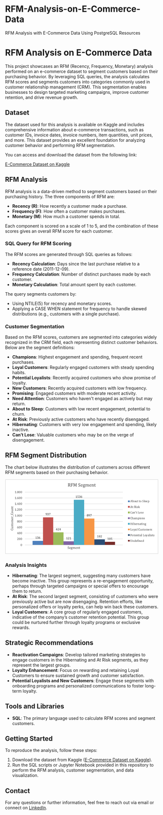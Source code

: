 # RFM-Analysis-on-E-Commerce-Data
RFM Analysis with E-Commerce Data Using PostgreSQL Resources

# RFM Analysis on E-Commerce Data

This project showcases an RFM (Recency, Frequency, Monetary) analysis performed on an e-commerce dataset to segment customers based on their purchasing behavior. By leveraging SQL queries, the analysis calculates RFM scores and segments customers into categories commonly used in customer relationship management (CRM). This segmentation enables businesses to design targeted marketing campaigns, improve customer retention, and drive revenue growth.

## Dataset

The dataset used for this analysis is available on Kaggle and includes comprehensive information about e-commerce transactions, such as customer IDs, invoice dates, invoice numbers, item quantities, unit prices, and more. This dataset provides an excellent foundation for analyzing customer behavior and performing RFM segmentation.

You can access and download the dataset from the following link:

[E-Commerce Dataset on Kaggle](https://www.kaggle.com/datasets/carrie1/ecommerce-data)

## RFM Analysis

RFM analysis is a data-driven method to segment customers based on their purchasing history. The three components of RFM are:

- **Recency (R)**: How recently a customer made a purchase.
- **Frequency (F)**: How often a customer makes purchases.
- **Monetary (M)**: How much a customer spends in total.

Each component is scored on a scale of 1 to 5, and the combination of these scores gives an overall RFM score for each customer.

### SQL Query for RFM Scoring

The RFM scores are generated through SQL queries as follows:

- **Recency Calculation**: Days since the last purchase relative to a reference date (2011-12-09).
- **Frequency Calculation**: Number of distinct purchases made by each customer.
- **Monetary Calculation**: Total amount spent by each customer.

The query segments customers by:
- Using NTILE(5) for recency and monetary scores.
- Applying a CASE WHEN statement for frequency to handle skewed distributions (e.g., customers with a single purchase).

### Customer Segmentation

Based on the RFM scores, customers are segmented into categories widely recognized in the CRM field, each representing distinct customer behaviors. Below are the segment definitions:

- **Champions**: Highest engagement and spending, frequent recent purchases.
- **Loyal Customers**: Regularly engaged customers with steady spending habits.
- **Potential Loyalists**: Recently acquired customers who show promise of loyalty.
- **New Customers**: Recently acquired customers with low frequency.
- **Promising**: Engaged customers with moderate recent activity.
- **Need Attention**: Customers who haven't engaged as actively but may return.
- **About to Sleep**: Customers with low recent engagement, potential to churn.
- **At Risk**: Previously active customers who have recently disengaged.
- **Hibernating**: Customers with very low engagement and spending, likely inactive.
- **Can’t Lose**: Valuable customers who may be on the verge of disengagement.

## RFM Segment Distribution

The chart below illustrates the distribution of customers across different RFM segments based on their purchasing behavior.

![RFM Segment Chart](https://github.com/eatasal/RFM-Analysis-on-E-Commerce-Data/blob/main/RFM_Chart.png)

### Analysis Insights

- **Hibernating**: The largest segment, suggesting many customers have become inactive. This group represents a re-engagement opportunity, perhaps through targeted campaigns or special offers to encourage them to return.
- **At Risk**: The second largest segment, consisting of customers who were previously active but are now disengaging. Retention efforts, like personalized offers or loyalty perks, can help win back these customers.
- **Loyal Customers**: A core group of regularly engaged customers, indicative of the company’s customer retention potential. This group could be nurtured further through loyalty programs or exclusive rewards.

## Strategic Recommendations

- **Reactivation Campaigns**: Develop tailored marketing strategies to engage customers in the Hibernating and At Risk segments, as they represent the largest groups.
- **Loyalty Enhancement**: Focus on rewarding and retaining Loyal Customers to ensure sustained growth and customer satisfaction.
- **Potential Loyalists and New Customers**: Engage these segments with onboarding programs and personalized communications to foster long-term loyalty.

## Tools and Libraries

- **SQL**: The primary language used to calculate RFM scores and segment customers.

## Getting Started

To reproduce the analysis, follow these steps:

1. Download the dataset from Kaggle ([E-Commerce Dataset on Kaggle](https://www.kaggle.com/datasets/carrie1/ecommerce-data)).
2. Run the SQL scripts or Jupyter Notebook provided in this repository to perform the RFM analysis, customer segmentation, and data visualization.

## Contact

For any questions or further information, feel free to reach out via email or connect on [LinkedIn](linkedin.com/in/elifatasal). 
